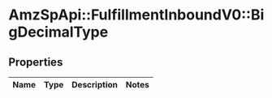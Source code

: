 # AmzSpApi::FulfillmentInboundV0::BigDecimalType

## Properties
Name | Type | Description | Notes
------------ | ------------- | ------------- | -------------

